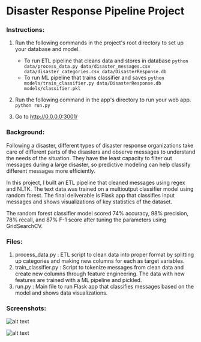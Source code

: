 # Disaster Response Pipeline Project

### Instructions:
1. Run the following commands in the project's root directory to set up your database and model.

    - To run ETL pipeline that cleans data and stores in database
        `python data/process_data.py data/disaster_messages.csv data/disaster_categories.csv data/DisasterResponse.db`
    - To run ML pipeline that trains classifier and saves
        `python models/train_classifier.py data/DisasterResponse.db models/classifier.pkl`

2. Run the following command in the app's directory to run your web app.
    `python run.py`

3. Go to http://0.0.0.0:3001/

### Background:
Following a disaster, different types of disaster response organizations take care of different parts of the disasters and observe messages to understand the needs of the situation. They have the least capacity to filter out messages during a large disaster, so predictive modeling can help classify different messages more efficiently.

In this project, I built an ETL pipeline that cleaned messages using regex and NLTK. The text data was trained on a multioutput classifier model using random forest. The final deliverable is Flask app that classifies input messages and shows visualizations of key statistics of the dataset.

The random forest classifier model scored 74% accuracy, 98% precision, 78% recall, and 87% F-1 score after tuning the parameters using GridSearchCV.

### Files:
1. process_data.py : ETL script to clean data into proper format by splitting up categories and making new columns for each as target variables.
2. train_classifier.py : Script to tokenize messages from clean data and create new columns through feature engineering. The data with new features are trained with a ML pipeline and pickled.
3. run.py : Main file to run Flask app that classifies messages based on the model and shows data visualizations.

### Screenshots:

![alt text](https://raw.githubusercontent.com/porvakanti/disaster_response_classification/images/1.png)

![alt text](https://raw.githubusercontent.com/porvakanti/disaster_response_classification/images/2.png)
